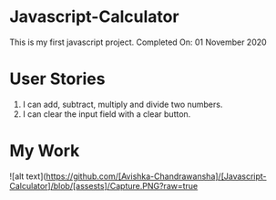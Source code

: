 # Javascript-Calculator
This is my first javascript project.
Completed On: 01 November 2020

# User Stories
1.  I can add, subtract, multiply and divide two numbers.
2.  I can clear the input field with a clear button.

# My Work

![alt text](https://github.com/[Avishka-Chandrawansha]/[Javascript-Calculator]/blob/[assests]/Capture.PNG?raw=true



